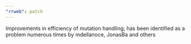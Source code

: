 ```yaml
---
"rrweb": patch
---
```


Improvements in efficiency of mutation handling; has been identified as a problem numerous times by mdellanoce, JonasBa and others
